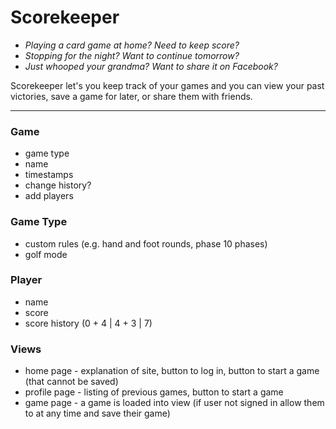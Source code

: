 Scorekeeper
===========

* *Playing a card game at home? Need to keep score?*
* *Stopping for the night? Want to continue tomorrow?*
* *Just whooped your grandma? Want to share it on Facebook?*

Scorekeeper let's you keep track of your games and you can
view your past victories, save a game for later, or share
them with friends.

-----------------------------------

### Game

 * game type
 * name
 * timestamps
 * change history?
 * add players

### Game Type

 * custom rules (e.g. hand and foot rounds, phase 10 phases)
 * golf mode

### Player

 * name
 * score
 * score history (0 + 4 | 4 + 3 | 7)

### Views

 * home page - explanation of site, button to log in, button to start a game (that cannot be saved)
 * profile page - listing of previous games, button to start a game
 * game page - a game is loaded into view (if user not signed in allow them to at any time and save their game)
